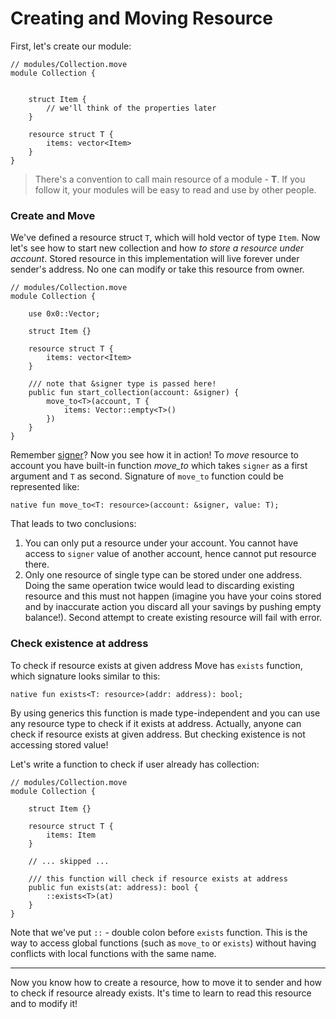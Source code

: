 # Creating and Moving Resource

First, let's create our module:

```Move
// modules/Collection.move
module Collection {


    struct Item {
        // we'll think of the properties later
    }

    resource struct T {
        items: vector<Item>
    }
}
```

> There's a convention to call main resource of a module - **T**. If you follow it, your modules will be easy to read and use by other people.

### Create and Move

We've defined a resource struct `T`, which will hold vector of type `Item`. Now let's see how to start new collection and how *to store a resource under account*. Stored resource in this implementation will live forever under sender's address. No one can modify or take this resource from owner.

```Move
// modules/Collection.move
module Collection {

    use 0x0::Vector;

    struct Item {}

    resource struct T {
        items: vector<Item>
    }

    /// note that &signer type is passed here!
    public fun start_collection(account: &signer) {
        move_to<T>(account, T {
            items: Vector::empty<T>()
        })
    }
}
```

Remember [signer](/resources/signer-type.md)? Now you see how it in action! To *move* resource to account you have built-in function *move_to* which takes `signer` as a first argument and `T` as second. Signature of `move_to` function could be represented like:

```Move
native fun move_to<T: resource>(account: &signer, value: T);
```

That leads to two conclusions:

1. You can only put a resource under your account. You cannot have access to `signer` value of another account, hence cannot put resource there.
2. Only one resource of single type can be stored under one address. Doing the same operation twice would lead to discarding existing resource and this must not happen (imagine you have your coins stored and by inaccurate action you discard all your savings by pushing empty balance!). Second attempt to create existing resource will fail with error.

### Check existence at address

To check if resource exists at given address Move has `exists` function, which signature looks similar to this:

```Move
native fun exists<T: resource>(addr: address): bool;
```

By using generics this function is made type-independent and you can use any resource type to check if it exists at address. Actually, anyone can check if resource exists at given address. But checking existence is not accessing stored value!

Let's write a function to check if user already has collection:

```Move
// modules/Collection.move
module Collection {

    struct Item {}

    resource struct T {
        items: Item
    }

    // ... skipped ...

    /// this function will check if resource exists at address
    public fun exists(at: address): bool {
        ::exists<T>(at)
    }
}
````

Note that we've put `::` - double colon before `exists` function. This is the way to access global functions (such as `move_to` or `exists`) without having conflicts with local functions with the same name.

---

Now you know how to create a resource, how to move it to sender and how to check if resource already exists. It's time to learn to read this resource and to modify it!
